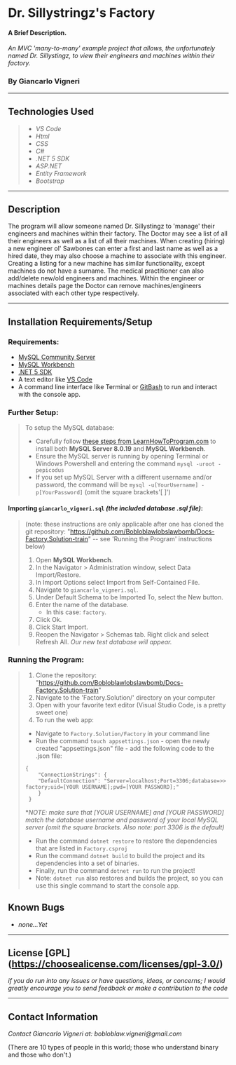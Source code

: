 # Dr. Sillystringz's Factory

#### A Brief Description.
_An MVC 'many-to-many' example project that allows, the unfortunately named Dr. Sillystingz, to view their engineers and machines within their factory._ 

### By Giancarlo Vigneri
---
## Technologies Used

>* _VS Code_
>* _Html_
>* _CSS_
>* _C#_
>* _.NET 5 SDK_
>* _ASP.NET_
>* _Entity Framework_
>* _Bootstrap_

---
## Description 
The program will allow someone named Dr. Sillystingz to 'manage' their engineers and machines within their factory. The Doctor may see a list of all their engineers as well as a list of all their machines. When creating (hiring) a new engineer ol' Sawbones can enter a first and last name as well as a hired date, they may also choose a machine to associate with this engineer. Creating a listing for a new machine has similar functionality, except machines do not have a surname. The medical practitioner can also add/delete new/old engineers and machines. Within the engineer or machines details page the Doctor can remove machines/engineers associated with each other type respectively.

---

## Installation Requirements/Setup

### Requirements:

- [MySQL Community Server](https://dev.mysql.com/downloads/file/?id=484914)
- [MySQL Workbench](https://dev.mysql.com/downloads/file/?id=484391)
- [.NET 5 SDK](https://dotnet.microsoft.com/download/dotnet/5.0)
- A text editor like [VS Code](https://code.visualstudio.com/)
- A command line interface like Terminal or [GitBash](https://gitforwindows.org/) to run and interact with the console app.

### Further Setup:

> To setup the MySQL database:
>* Carefully follow [these steps from LearnHowToProgram.com](https://www.learnhowtoprogram.com/c-and-net/getting-started-with-c/installing-and-configuring-mysql) to install both __MySQL Server 8.0.19__ and __MySQL Workbench__.
>* Ensure the MySQL server is running by opening Terminal or Windows Powershell and entering the command `mysql -uroot -pepicodus`
>* If you set up MySQL Server with a different username and/or password, the command will be `mysql -u[YourUsername] -p[YourPassword]` (omit the square brackets'[ ]')

#### Importing `giancarlo_vigneri.sql` _(the included database .sql file)_:
> (note: these instructions are only applicable after one has cloned the git repository: "https://github.com/Bobloblawlobslawbomb/Docs-Factory.Solution-train" -- see 'Running the Program' instructions below)
> 1) Open __MySQL Workbench__.
> 2) In the Navigator > Administration window, select Data Import/Restore.
> 3) In Import Options select Import from Self-Contained File.
> 4) Navigate to `giancarlo_vigneri.sql`.
> 5) Under Default Schema to be Imported To, select the New button.
> 6) Enter the name of the database.
>    - In this case: `factory`.
> 7) Click Ok.
> 8) Click Start Import.
> 9) Reopen the Navigator > Schemas tab. Right click and select Refresh All. _Our new test database will appear._

### Running the Program:
> 1) Clone the repository: "https://github.com/Bobloblawlobslawbomb/Docs-Factory.Solution-train"
> 2) Navigate to the 'Factory.Solution/' directory on your computer
> 3) Open with your favorite text editor (Visual Studio Code, is a pretty sweet one)
> 4) To run the web app:
>   - Navigate to `Factory.Solution/Factory` in your command line
>   - Run the command `touch appsettings.json`
    - open the newly created "appsettings.json" file
    - add the following code to the .json file:
>   ```
>   {
>       "ConnectionStrings": {
>       "DefaultConnection": "Server=localhost;Port=3306;database=>> factory;uid=[YOUR USERNAME];pwd=[YOUR PASSWORD];"
>       }
>    }
>    ```
   >*_NOTE: make sure that [YOUR USERNAME] and [YOUR PASSWORD] match the database username and password of your local MySQL server (omit the square brackets. Also note: port 3306 is the default)_
> - Run the command `dotnet restore` to restore the dependencies that are listed in `Factory.csproj`
>  - Run the command `dotnet build` to build the project and its dependencies into a set of binaries.
> - Finally, run the command `dotnet run` to run the project!
> - Note: `dotnet run` also restores and builds the project, so you can use this single command to start the console app.

## Known Bugs

* _none...Yet_

---

## License [GPL] (https://choosealicense.com/licenses/gpl-3.0/)
_if you do run into any issues or have questions, ideas, or concerns; I would greatly encourage you to send feedback or make a contribution to the code_

---

## Contact Information
_Contact Giancarlo Vigneri at: bobloblaw.vigneri@gmail.com_ 

(There are 10 types of people in this world; those who understand binary and those who don't.)